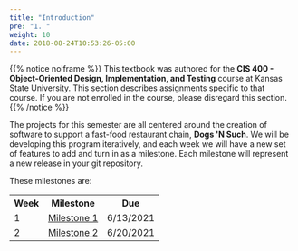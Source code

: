 ```yaml
---
title: "Introduction"
pre: "1. "
weight: 10
date: 2018-08-24T10:53:26-05:00
---
```


{{% notice noiframe %}}
This textbook was authored for the **CIS 400 - Object-Oriented Design, Implementation, and Testing** course at Kansas State University.  This section describes assignments specific to that course.  If you are not enrolled in the course, please disregard this section.
{{% /notice %}}

The projects for this semester are all centered around the creation of software to support a fast-food restaurant chain, **Dogs 'N Such**. We will be developing this program iteratively, and each week we will have a new set of features to add and turn in as a milestone. Each milestone will represent a new release in your git repository.

These milestones are:

<table>
  <tr>
    <th>Week</th>
    <th>Milestone</th>
    <th>Due</th>
  </tr>
  <tr>
    <td>1</td>
    <td><a href="{{% ref "d-milestones-u21/03-milestone-1" %}}">Milestone 1</a></td>
    <td>6/13/2021</td>
  </tr>
  <tr>
    <td>2</td>
    <td><a href="{{% ref "d-milestones-u21/04-milestone-2" %}}">Milestone 2</a></td>
    <td>6/20/2021</td>
  </tr>
</table>